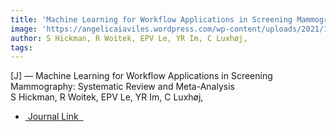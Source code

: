 ```yaml
---  
title: 'Machine Learning for Workflow Applications in Screening Mammography: Systematic Review and Meta-Analysis'  
image: 'https://angelicaiaviles.wordpress.com/wp-content/uploads/2021/10/radiology2-2.png'  
author: S Hickman, R Woitek, EPV Le, YR Im, C Luxhøj,  
tags:   
---  
```

  
[J] — Machine Learning for Workflow Applications in Screening Mammography: Systematic Review and Meta-Analysis  
S Hickman, R Woitek, EPV Le, YR Im, C Luxhøj,  
  
- [ Journal Link  ](https://pubs.rsna.org/doi/pdf/10.1148/radiol.2021210391)  
        